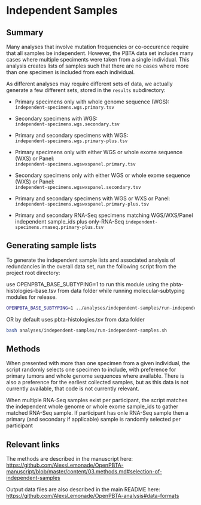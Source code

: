 # Independent Samples

## Summary

Many analyses that involve mutation frequencies or co-occurence require that all samples be independent.
However, the PBTA data set includes many cases where multiple speciments were taken from a single individual.
This analysis creates lists of samples such that there are no cases where more than one specimen is included from each individual.

As different analyses may require different sets of data, we actually generate a few different sets, stored in the `results` subdirectory:
* Primary specimens only with whole genome sequence (WGS):  
`independent-specimens.wgs.primary.tsv`
* Secondary specimens with WGS:  
`independent-specimens.wgs.secondary.tsv`
* Primary and secondary specimens with WGS:  
`independent-specimens.wgs.primary-plus.tsv`
* Primary specimens only with either WGS or whole exome sequence (WXS) or Panel:  
`independent-specimens.wgswxspanel.primary.tsv`
* Secondary specimens only with either WGS or whole exome sequence (WXS) or Panel:  
`independent-specimens.wgswxspanel.secondary.tsv`
* Primary and secondary specimens with WGS or WXS or Panel:  
`independent-specimens.wgswxspanel.primary-plus.tsv`

* Primary and secondary RNA-Seq specimens matching WGS/WXS/Panel independent sample_ids plus only-RNA-Seq 
`independent-specimens.rnaseq.primary-plus.tsv`


## Generating sample lists

To generate the independent sample lists and associated analysis of redundancies in the overall data set, run the following script from the project root directory:

use OPENPBTA_BASE_SUBTYPING=1 to run this module using the pbta-histologies-base.tsv from data folder while running molecular-subtyping modules for release.
```sh
OPENPBTA_BASE_SUBTYPING=1 ../analyses/independent-samples/run-independent-samples.sh 
```

OR by default uses pbta-histologies.tsv from data folder
```sh
bash analyses/independent-samples/run-independent-samples.sh
```

## Methods

When presented with more than one specimen from a given individual, the script randomly selects one specimen to include, with preference for primary tumors and whole genome sequences where available.
There is also a preference for the earliest collected samples, but as this data is not currently available, that code is not currently relevant.

When multiple RNA-Seq samples exist per participant, the script matches the independent whole genome or whole exome sample_ids to gather matched RNA-Seq sample. If participant has onle RNA-Seq sample then a primary (and secondary if applicable) sample is randomly selected per participant  

## Relevant links
The methods are described in the manuscript here:
 https://github.com/AlexsLemonade/OpenPBTA-manuscript/blob/master/content/03.methods.md#selection-of-independent-samples

 Output data files are also described in the main README here:
 https://github.com/AlexsLemonade/OpenPBTA-analysis#data-formats
